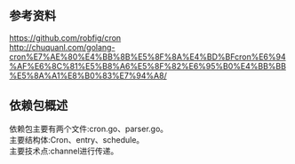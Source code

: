 ## 参考资料
https://github.com/robfig/cron <br>
http://chuquanl.com/golang-cron%E7%AE%80%E4%BB%8B%E5%8F%8A%E4%BD%BFcron%E6%94%AF%E6%8C%81%E5%B8%A6%E5%8F%82%E6%95%B0%E4%BB%BB%E5%8A%A1%E8%B0%83%E7%94%A8/ <br>

## 依赖包概述
依赖包主要有两个文件:cron.go、parser.go。<br>
主要结构体:Cron、entry、schedule。<br>
主要技术点:channel进行传递。<br>